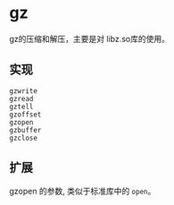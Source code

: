 # gz

gz的压缩和解压，主要是对 libz.so库的使用。

## 实现
```
gzwrite
gzread
gztell
gzoffset
gzopen
gzbuffer
gzclose
```

## 扩展
gzopen 的参数, 类似于标准库中的 `open`。